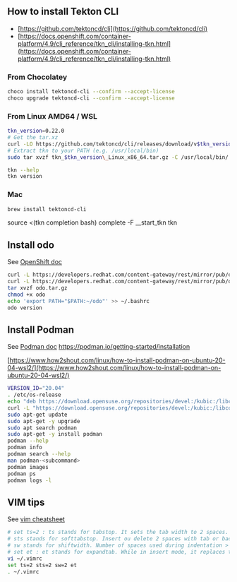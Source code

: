 ## How to install Tekton CLI
- [https://github.com/tektoncd/cli](https://github.com/tektoncd/cli)
- [https://docs.openshift.com/container-platform/4.9/cli_reference/tkn_cli/installing-tkn.html](https://docs.openshift.com/container-platform/4.9/cli_reference/tkn_cli/installing-tkn.html)

### From Chocolatey
```sh
choco install tektoncd-cli --confirm --accept-license
choco upgrade tektoncd-cli --confirm --accept-license
```

### From Linux AMD64 / WSL
```sh
tkn_version=0.22.0
# Get the tar.xz
curl -LO https://github.com/tektoncd/cli/releases/download/v$tkn_version/tkn_$tkn_version\_Linux_x86_64.tar.gz
# Extract tkn to your PATH (e.g. /usr/local/bin)
sudo tar xvzf tkn_$tkn_version\_Linux_x86_64.tar.gz -C /usr/local/bin/ tkn

tkn --help
tkn version
```

### Mac
```sh
brew install tektoncd-cli
```

source <(tkn completion bash)
complete -F __start_tkn tkn

## Install odo
See [OpenShift doc](https://docs.openshift.com/container-platform/4.9/cli_reference/developer_cli_odo/installing-odo.html)
```sh
curl -L https://developers.redhat.com/content-gateway/rest/mirror/pub/openshift-v4/clients/odo/latest/odo-linux-amd64 -o odo
curl -L https://developers.redhat.com/content-gateway/rest/mirror/pub/openshift-v4/clients/odo/latest/odo-linux-amd64.tar.gz -o odo.tar.gz
tar xvzf odo.tar.gz
chmod +x odo
echo 'export PATH="$PATH:~/odo"' >> ~/.bashrc
odo version
```
## Install Podman
See [Podman doc](https://podman.io/getting-started/installation)
https://podman.io/getting-started/installation

[https://www.how2shout.com/linux/how-to-install-podman-on-ubuntu-20-04-wsl2/](https://www.how2shout.com/linux/how-to-install-podman-on-ubuntu-20-04-wsl2/)

```sh
VERSION_ID="20.04"
. /etc/os-release
echo "deb https://download.opensuse.org/repositories/devel:/kubic:/libcontainers:/stable/xUbuntu_${VERSION_ID}/ /" | sudo tee /etc/apt/sources.list.d/devel:kubic:libcontainers:stable.list
curl -L "https://download.opensuse.org/repositories/devel:/kubic:/libcontainers:/stable/xUbuntu_${VERSION_ID}/Release.key" | sudo apt-key add -
sudo apt-get update
sudo apt-get -y upgrade
sudo apt search podman
sudo apt-get -y install podman
podman --help
podman info
podman search --help
man podman-<subcommand>
podman images
podman ps
podman logs -l
```

## VIM tips

See [vim cheatsheet](https://devhints.io/vim)

```sh
# set ts=2 : ts stands for tabstop. It sets the tab width to 2 spaces.
# sts stands for softtabstop. Insert ou delete 2 spaces with tab or back keys.
# sw stands for shiftwidth. Number of spaces used during indentation > or <
# set et : et stands for expandtab. While in insert mode, it replaces tabs by spaces
vi ~/.vimrc
set ts=2 sts=2 sw=2 et
. ~/.vimrc
```